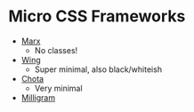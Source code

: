 # Micro CSS Frameworks

- [Marx](https://mblode.github.io/marx/)
  - No classes!
- [Wing](https://kbrsh.github.io/wing/)
  - Super minimal, also black/whiteish
- [Chota](https://jenil.github.io/chota)
  - Very minimal
- [Milligram](https://milligram.io/)
